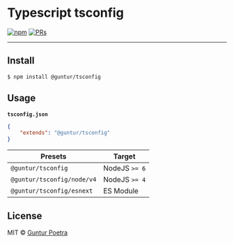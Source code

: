 # Typescript tsconfig

[![npm](https://img.shields.io/npm/v/@guntur/tsconfig.svg?style=flat-square)](https://www.npmjs.org/package/@guntur/tsconfig)
[![PRs](https://img.shields.io/badge/PRs-welcome-328ff8.svg?style=flat-square)](#)

---

## Install

```console
$ npm install @guntur/tsconfig
```

## Usage

**`tsconfig.json`**

```json
{
    "extends": "@guntur/tsconfig"
}
```

| Presets                    | Target        |
|----------------------------|---------------|
| `@guntur/tsconfig`         | NodeJS `>= 6` |
| `@guntur/tsconfig/node/v4` | NodeJS `>= 4` |
| `@guntur/tsconfig/esnext`  | ES Module     |


## License

MIT © [Guntur Poetra](https://github.com/iguntur)
